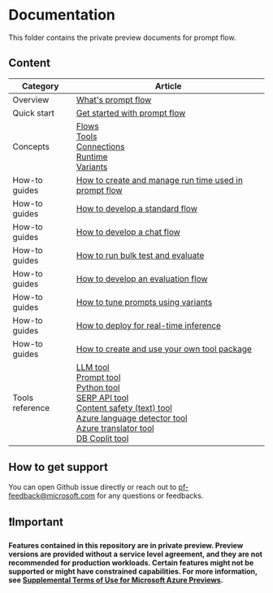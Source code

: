 # Documentation

This folder contains the private preview documents for prompt flow.

## Content

| Category              | Article             |
|----------------|----------------|
|Overview|[What's prompt flow](./overview-what-is-prompt-flow.md)|
|Quick start|[Get started with prompt flow](./quick-start.md)|
|Concepts|[Flows](./concepts/concept-flows.md)<br> [Tools](./concepts/concept-tools.md)<br> [Connections](./concepts/concept-connections.md)<br> [Runtime](./concepts/concept-runtime.md)<br> [Variants](./concepts/concept-variants.md)<br> |
|How-to guides|[How to create and manage run time used in prompt flow](./how-to-guides/how-to-create-manage-runtime.md)|
|How-to guides|[How to develop a standard flow](./how-to-guides/how-to-develop-a-standard-flow.md)|
|How-to guides|[How to develop a chat flow](./how-to-guides/how-to-develop-a-chat-flow.md)|
|How-to guides|[How to run bulk test and evaluate](./how-to-guides/how-to-bulk-test-evaluate-flow.md)|
|How-to guides|[How to develop an evaluation flow](./how-to-guides/how-to-develop-an-evaluation-flow.md)|
|How-to guides|[How to tune prompts using variants](./how-to-guides/how-to-tune-prompts-using-variants.md)|
|How-to guides|[How to deploy for real-time inference](./how-to-guides/how-to-deploy-for-real-time-inference.md)|
|How-to guides|[How to create and use your own tool package](./how-to-guides/how-to-create-and-use-your-own-tool-package.md)|
|Tools reference|[LLM tool](./tools-reference/llm-tool.md)<br> [Prompt tool](./tools-reference/prompt-tool.md)<br> [Python tool](./tools-reference/python-tool.md)<br> [SERP API tool](./tools-reference/serp-api-tool.md)<br> [Content safety (text) tool](./tools-reference/content-safety-text-tool.md)<br> [Azure language detector tool](./tools-reference/azure_language_detector_tool.md) <br> [Azure translator tool](./tools-reference/azure_translator_tool.md) <br> [DB Coplit tool](./tools-reference/db_copilot_tool.md)|

## How to get support

You can open Github issue directly or reach out to pf-feedback@microsoft.com for any questions or feedbacks.

## ❗Important

**Features contained in this repository are in private preview. Preview versions are provided without a service level agreement, and they are not recommended for production workloads. Certain features might not be supported or might have constrained capabilities. For more information, see [Supplemental Terms of Use for Microsoft Azure Previews](https://azure.microsoft.com/en-us/support/legal/preview-supplemental-terms/).**
